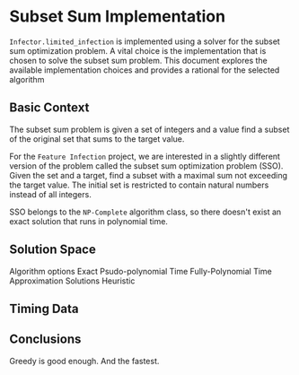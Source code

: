 # Subset Sum Implementation

`Infector.limited_infection` is implemented using a solver for the subset sum optimization problem.  A vital choice is the implementation that is chosen to solve the subset sum problem.  This document explores the available implementation choices and provides a rational for the selected algorithm

## Basic Context
The subset sum problem is given a set of integers and a value find a subset of the original set that sums to the target value.

For the `Feature Infection` project, we are interested in a slightly different version of the problem called the subset sum optimization problem (SSO).  Given the set and a target, find a subset with a maximal sum not exceeding the target value.  The initial set is restricted to contain natural numbers instead of all integers.

SSO belongs to the `NP-Complete` algorithm class, so there doesn't exist an exact solution that runs in polynomial time.  

## Solution Space

Algorithm options
Exact
Psudo-polynomial Time
Fully-Polynomial Time Approximation Solutions
Heuristic

## Timing Data


## Conclusions

Greedy is good enough.  And the fastest.